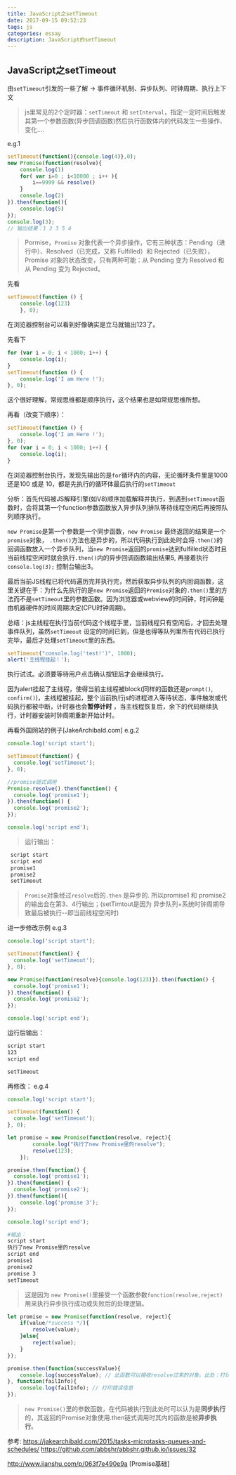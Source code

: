```yaml
---
title: JavaScript之setTimeout
date: 2017-09-15 09:52:23
tags: js
categories: essay
description: JavaScript的setTimeout
---
```


## JavaScript之setTimeout

由`setTimeout`引发的一些了解 -> 事件循环机制、异步队列、时钟周期、执行上下文

> js里常见的2个定时器：`setTimeout` 和 `setInterval`，指定一定时间后触发其第一个参数函数(异步回调函数)然后执行函数体内的代码发生一些操作、变化....


e.g.1
```js
setTimeout(function(){console.log(4)},0);
new Promise(function(resolve){
    console.log(1)
    for( var i=0 ; i<10000 ; i++ ){
        i==9999 && resolve()
    }
    console.log(2)
}).then(function(){
    console.log(5)
});
console.log(3);
// 输出结果：1 2 3 5 4
```

> Pormise，`Promise` 对象代表一个异步操作，它有三种状态：Pending（进行中）、Resolved（已完成，又称 Fulfilled）和 Rejected（已失败），Promise 对象的状态改变，只有两种可能：从 Pending 变为 Resolved 和从 Pending 变为 Rejected。

先看
```js
setTimeout(function () {
    console.log(123)
    }, 0);
```
在浏览器控制台可以看到好像确实是立马就输出123了。

先看下
```js
for (var i = 0; i < 1000; i++) {
    console.log(i);
}
setTimeout(function () {
    console.log('I am Here !');
}, 0);
```
这个很好理解，常规思维都是顺序执行，这个结果也是如常规思维所想。


再看（改变下顺序）：
```js
setTimeout(function () {
    console.log('I am Here !');
}, 0);
for (var i = 0; i < 1000; i++) {
    console.log(i);
}
```
在浏览器控制台执行，发现先输出的是`for`循环内的内容，无论循环条件里是1000还是100 或是 10，都是先执行的循环体最后执行的`setTimeout`


分析：首先代码被JS解释引擎(如V8)顺序加载解释并执行，到遇到`setTimeout`函数时，会将其第一个function参数函数放入异步队列排队等待线程空闲后再按照队列顺序执行。

`new Promise`是第一个参数是一个同步函数，`new Promise` 最终返回的结果是一个`promise`对象， `.then()`方法也是异步的，所以代码执行到此处时会将`.then()`的回调函数放入一个异步队列，当`new Promise`返回的`promise`达到fulfilled状态时且当前线程空闲时就会执行`.then()`内的异步回调函数输出结果5, 再接着执行`console.log(3);` 控制台输出3。

最后当前JS线程已将代码遍历完并执行完，然后获取异步队列的内回调函数，这里关键在于：为什么先执行的是`new Promise`返回的`Promise`对象的`.then()`里的方法而不是`setTimeout`里的参数函数。因为浏览器或webview的时间钟，时间钟是由机器硬件的时间周期决定(CPU时钟周期)。


总结：js主线程在执行当前代码这个线程手里，当前线程只有空闲后，才回去处理事件队列，虽然`setTimeout` 设定的时间已到，但是也得等队列里所有代码已执行完毕，最后才处理`setTimeout`里的东西。



```js
setTimeout("console.log('test!')", 1000); 
alert('主线程挂起！');
```

执行试试。必须要等待用户点击确认按钮后才会继续执行。

因为alert挂起了主线程，使得当前主线程被block(同样的函数还是`prompt()`, `confirm()`)，主线程被挂起，整个当前执行js的进程进入等待状态，事件触发或代码执行都被中断，计时器也会**暂停计时** ，当主线程恢复后，余下的代码继续执行，计时器安装时钟周期重新开始计时。


再看外国网站的例子[JakeArchibald.com]
e.g.2

```js
console.log('script start');

setTimeout(function() {
  console.log('setTimeout');
}, 0);

//promise链式调用
Promise.resolve().then(function() {
  console.log('promise1');
}).then(function() {
  console.log('promise2');
});

console.log('script end');

```

> 运行输出：
```bash
 script start
 script end
 promise1
 promise2
 setTimeout
```

> `Promise`对象经过`resolve`后的`.then` 是异步的. 所以promise1 和 promise2的输出会在第3、4行输出；(setTimtout是因为 异步队列+系统时钟周期导致最后被执行--即当前线程空闲时)

进一步修改示例
e.g.3

```js
console.log('script start');

setTimeout(function() {
  console.log('setTimeout');
}, 0);

new Promise(function(resolve){console.log(123)}).then(function() {
  console.log('promise1');
}).then(function() {
  console.log('promise2');
});

console.log('script end');
```

运行后输出：
```bash
script start
123
script end

setTimeout
```

再修改：
e.g.4
```js
console.log('script start');

setTimeout(function() {
  console.log('setTimeout');
}, 0);

let promise = new Promise(function(resolve, reject){
        console.log("执行了new Promise里的resolve");
        resolve(123);
    });

promise.then(function() {
  console.log('promise1');
}).then(function() {
  console.log('promise2');
}).then(function(){
    console.log('promise 3');
});

console.log('script end');
```

```bash
#输出：
script start
执行了new Promise里的resolve
script end
promise1
promise2
promise 3
setTimeout

```

> 这是因为 `new Promise()`里接受一个函数参数`function(resolve,reject)`用来执行异步执行成功或失败后的处理逻辑。

```js
let promise = new Promise(function(resolve, reject){
    if(value/*success */){
        resolve(value);
    }else{
        reject(value);
    }
});

promise.then(function(successValue){
    console.log(successValue); // 此函数可以接收resolve过来的对象。此处：打印resole过来的值
}, function(failInfo){
    console.log(failInfo); // 打印错误信息
});
```

> `new Promise()`里的参数函数，在代码被执行到此处时可以认为是**同步执行**的，其返回的Promise对象使用.then链式调用时其内的函数是被**异步执行**。

参考:
https://jakearchibald.com/2015/tasks-microtasks-queues-and-schedules/
https://github.com/abbshr/abbshr.github.io/issues/32

http://www.jianshu.com/p/063f7e490e9a [Promise基础]


